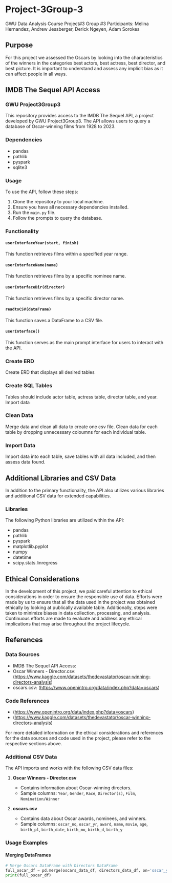 # Project-3Group-3
GWU Data Analysis Course Project#3 Group #3
Participants: Melina Hernandez, Andrew Jessberger, Derick Ngeyen, Adam Sorokes

## Purpose
For this project we assessed the Oscars by looking into the characteristics of the winners in the categories best actors, best actress, best director, and best picture. It is important to understand and assess any implicit bias as it can affect people in all ways.

## IMDB The Sequel API Access
### GWU Project3Group3

This repository provides access to the IMDB The Sequel API, a project developed by GWU Project3Group3. The API allows users to query a database of Oscar-winning films from 1928 to 2023.

### Dependencies
- pandas
- pathlib
- pyspark
- sqlite3

### Usage

To use the API, follow these steps:

1. Clone the repository to your local machine.
2. Ensure you have all necessary dependencies installed.
3. Run the `main.py` file.
4. Follow the prompts to query the database.

### Functionality

#### `userInterfaceYear(start, finish)`
This function retrieves films within a specified year range.

#### `userInterfaceName(name)`
This function retrieves films by a specific nominee name.

#### `userInterfaceDir(director)`
This function retrieves films by a specific director name.

#### `readtoCSV(dataFrame)`
This function saves a DataFrame to a CSV file.

#### `userInterface()`
This function serves as the main prompt interface for users to interact with the API.

### Create ERD
Create ERD that displays all desired tables

### Create SQL Tables
Tables should include actor table, actress table, director table, and year. Import data

### Clean Data
Merge data and clean all data to create one csv file. Clean data for each table by dropping unnecessary coloumns for each individual table.

### Import Data
Import data into each table, save tables with all data included, and then assess data found.

## Additional Libraries and CSV Data

In addition to the primary functionality, the API also utilizes various libraries and additional CSV data for extended capabilities.

### Libraries
The following Python libraries are utilized within the API:
- pandas
- pathlib
- pyspark
- matplotlib.pyplot
- numpy
- datetime
- scipy.stats.linregress

## Ethical Considerations

In the development of this project, we paid careful attention to ethical considerations in order to ensure the responsible use of data. Efforts were made by us to ensure that all the data used in the project was obtained ethically by looking at publically available table. Additionally, steps were taken to minimize biases in data collection, processing, and analysis. Continuous efforts are made to evaluate and address any ethical implications that may arise throughout the project lifecycle.

## References

### Data Sources
- IMDB The Sequel API Access: 
- Oscar Winners - Director.csv: (https://www.kaggle.com/datasets/thedevastator/oscar-winning-directors-analysis)
- oscars.csv: (https://www.openintro.org/data/index.php?data=oscars)

### Code References
- (https://www.openintro.org/data/index.php?data=oscars)
- (https://www.kaggle.com/datasets/thedevastator/oscar-winning-directors-analysis)

For more detailed information on the ethical considerations and references for the data sources and code used in the project, please refer to the respective sections above.


### Additional CSV Data
The API imports and works with the following CSV data files:
1. **Oscar Winners - Director.csv**
   - Contains information about Oscar-winning directors.
   - Sample columns: `Year`, `Gender`, `Race`, `Director(s)`, `Film`, `Nomination/Winner`

2. **oscars.csv**
   - Contains data about Oscar awards, nominees, and winners.
   - Sample columns: `oscar_no`, `oscar_yr`, `award`, `name`, `movie`, `age`, `birth_pl`, `birth_date`, `birth_mo`, `birth_d`, `birth_y`

### Usage Examples
#### Merging DataFrames
```python
# Merge Oscars DataFrame with Directors DataFrame
full_oscar_df = pd.merge(oscars_data_df, directors_data_df, on='oscar_yr', how='inner')
print(full_oscar_df)

